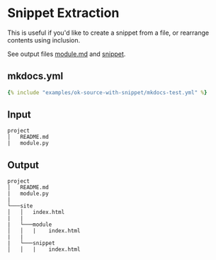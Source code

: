 # Snippet Extraction

This is useful if you'd like to create a snippet from a file, or rearrange
contents using inclusion.

See output files [module.md](module.md) and [snippet](snippet.md).

## mkdocs.yml

```yaml
{% include "examples/ok-source-with-snippet/mkdocs-test.yml" %}
```

## Input

```
project
│   README.md
|   module.py
```

## Output

```
project
│   README.md
|   module.py
|
└───site
│   │   index.html
|   |   
|   └───module
│   │   |    index.html
|   |   
|   └───snippet
│   │   |    index.html
```
